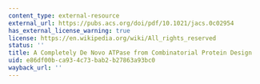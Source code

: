 ```yaml
---
content_type: external-resource
external_url: https://pubs.acs.org/doi/pdf/10.1021/jacs.0c02954
has_external_license_warning: true
license: https://en.wikipedia.org/wiki/All_rights_reserved
status: ''
title: A Completely De Novo ATPase from Combinatorial Protein Design
uid: e86df00b-ca93-4c73-bab2-b27863a93bc0
wayback_url: ''
---
```

